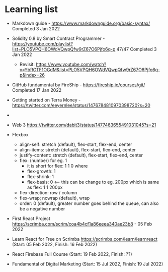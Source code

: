 # Learning list
- Markdown guide - https://www.markdownguide.org/basic-syntax/ Completed 3 Jan 2022
- Solidity 0.8 by Smart Contract Programmer - https://youtube.com/playlist?list=PLO5VPQH6OWdVQwpQfw9rZ67O6Pjfo6q-p 47/47 Completed 3 Jan 2022
  - Revisit: https://www.youtube.com/watch?v=YbRGTF1OGdM&list=PLO5VPQH6OWdVQwpQfw9rZ67O6Pjfo6q-p&index=26

- GitHub fundamental by FireShip - https://fireship.io/courses/git/ Completed 17 Jan 2022

- Getting started on Terra Money - https://twitter.com/eeyernlee/status/1476784810970398720?s=20
- 
- Web 3 https://twitter.com/dabit3/status/1477463655491031045?s=21
- Flexbox 
  - align-self: stretch (default), flex-start, flex-end, center
  - align-items: stretch (default), flex-start, flex-end, center
  - justify-content: stretch (default), flex-start, flex-end, center
  - flex: (number) for eg. 1
    - it is short for flex: 1 1 0 where
    - flex-growth: 1
    - flex-shrink: 1
    - flex-basis: 0 <-- this can be change to eg. 200px which is same as flex: 1 1 200px
  - flex-direction: row / column
  - flex-wrap; nowrap (default), wrap
  - order: 0 (default), greater number goes behind the queue, can also be a negative number
- First React Project https://scrimba.com/scrim/coa4b4cf1a86eeea340ae23b8 - 05 Feb 2022
-  Learn React for Free on Scrimba https://scrimba.com/learn/learnreact (Start: 05 Feb 2022, Finish: 16 Feb 2022)
-  React Firebase Full Course (Start: 19 Feb 2022, Finish: ??)
- Fundamental of Digital Marketing (Start: 15 Jul 2022, Finish: 19 Jul 2022)
